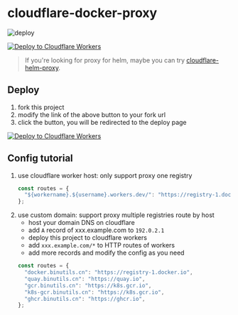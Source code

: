 # cloudflare-docker-proxy

![deploy](https://github.com/Czlun/cloudflare-docker-proxy/actions/workflows/deploy.yaml/badge.svg)

[![Deploy to Cloudflare Workers](https://deploy.workers.cloudflare.com/button)](https://deploy.workers.cloudflare.com/?url=https://github.com/Czlun/cloudflare-docker-proxy)

> If you're looking for proxy for helm, maybe you can try [cloudflare-helm-proxy](https://github.com/Czlun/cloudflare-helm-proxy).

## Deploy

1. fork this project
2. modify the link of the above button to your fork url
3. click the button, you will be redirected to the deploy page

[![Deploy to Cloudflare Workers](https://deploy.workers.cloudflare.com/button)](https://deploy.workers.cloudflare.com/?url=https://github.com/Czlun/cloudflare-docker-proxy)

## Config tutorial

1. use cloudflare worker host: only support proxy one registry
   ```javascript
   const routes = {
     "${workername}.${username}.workers.dev/": "https://registry-1.docker.io",
   };
   ```
2. use custom domain: support proxy multiple registries route by host
   - host your domain DNS on cloudflare
   - add `A` record of xxx.example.com to `192.0.2.1`
   - deploy this project to cloudflare workers
   - add `xxx.example.com/*` to HTTP routes of workers
   - add more records and modify the config as you need
   ```javascript
   const routes = {
     "docker.binutils.cn": "https://registry-1.docker.io",
     "quay.binutils.cn": "https://quay.io",
     "gcr.binutils.cn": "https://k8s.gcr.io",
     "k8s-gcr.binutils.cn": "https://k8s.gcr.io",
     "ghcr.binutils.cn": "https://ghcr.io",
   };
   ```

